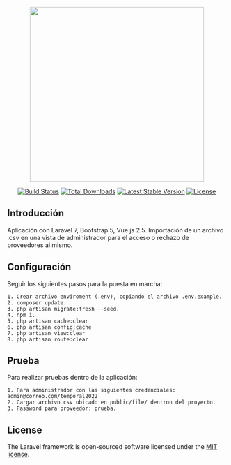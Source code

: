 <p align="center"><img src="https://raw.githubusercontent.com/laravel/art/master/logo-lockup/5%20SVG/2%20CMYK/1%20Full%20Color/laravel-logolockup-cmyk-red.svg" width="400"></p>


<p align="center">
<a href="https://travis-ci.org/laravel/framework"><img src="https://travis-ci.org/laravel/framework.svg" alt="Build Status"></a>
<a href="https://packagist.org/packages/laravel/framework"><img src="https://poser.pugx.org/laravel/framework/d/total.svg" alt="Total Downloads"></a>
<a href="https://packagist.org/packages/laravel/framework"><img src="https://poser.pugx.org/laravel/framework/v/stable.svg" alt="Latest Stable Version"></a>
<a href="https://packagist.org/packages/laravel/framework"><img src="https://poser.pugx.org/laravel/framework/license.svg" alt="License"></a>
</p>


## Introducción

Aplicación con Laravel 7, Bootstrap 5, Vue js 2.5. Importación de un archivo .csv en una vista de administrador para el acceso o rechazo de proveedores al mismo.

## Configuración

Seguir los siguientes pasos para la puesta en marcha:

```
1. Crear archivo enviroment (.env), copiando el archivo .env.example.
2. composer update.
3. php artisan migrate:fresh --seed.
4. npm i.
5. php artisan cache:clear
6. php artisan config:cache
7. php artisan view:clear
8. php artisan route:clear
```
## Prueba

Para realizar pruebas dentro de la aplicación:
```
1. Para administrador con las siguientes credenciales: admin@correo.com/temporal2022
2. Cargar archivo csv ubicado en public/file/ dentron del proyecto.
3. Password para proveedor: prueba.
```

## License

The Laravel framework is open-sourced software licensed under the [MIT license](https://opensource.org/licenses/MIT).
